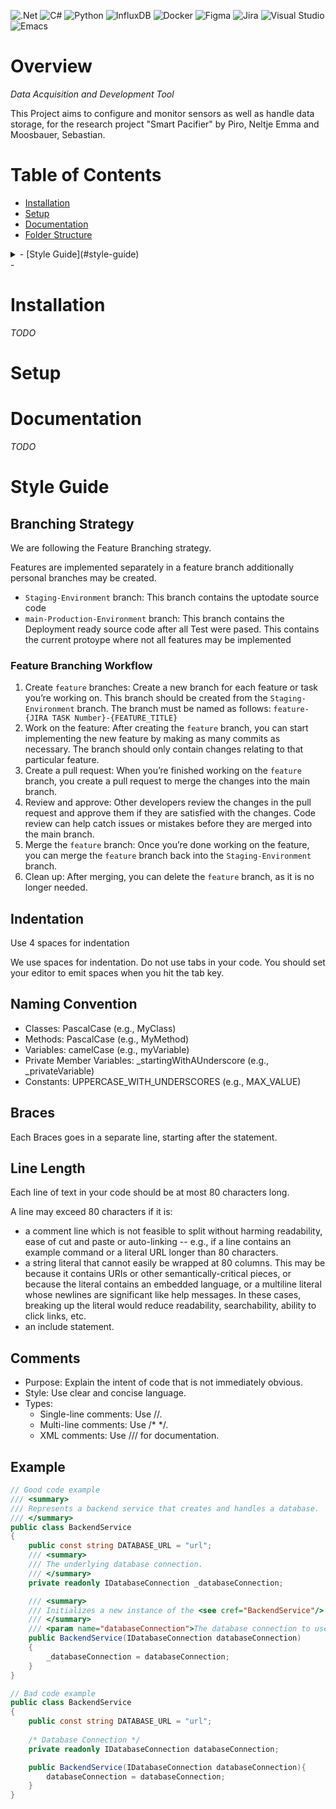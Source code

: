 ![.Net](https://img.shields.io/badge/.NET-5C2D91?style=for-the-badge&logo=.net&logoColor=white)
![C#](https://img.shields.io/badge/c%23-%23239120.svg?style=for-the-badge&logo=csharp&logoColor=white)
![Python](https://img.shields.io/badge/python-3670A0?style=for-the-badge&logo=python&logoColor=ffdd54)
![InfluxDB](https://img.shields.io/badge/InfluxDB-22ADF6?style=for-the-badge&logo=InfluxDB&logoColor=white)
![Docker](https://img.shields.io/badge/docker-%230db7ed.svg?style=for-the-badge&logo=docker&logoColor=white)
![Figma](https://img.shields.io/badge/figma-%23F24E1E.svg?style=for-the-badge&logo=figma&logoColor=white)
![Jira](https://img.shields.io/badge/jira-%230A0FFF.svg?style=for-the-badge&logo=jira&logoColor=white)
![Visual Studio](https://img.shields.io/badge/Visual%20Studio-5C2D91.svg?style=for-the-badge&logo=visual-studio&logoColor=white)
![Emacs](https://img.shields.io/badge/Emacs-%237F5AB6.svg?&style=for-the-badge&logo=gnu-emacs&logoColor=white)

# Overview 
*Data Acquisition and Development Tool* 

This Project aims to configure and monitor sensors as well as handle data
storage, for the research project "Smart Pacifier" by Piro, Neltje
Emma and Moosbauer, Sebastian.

# Table of Contents
- [Installation](#installation)
- [Setup](#setup)
- [Documentation](#documentation)
- [Folder Structure](#folder-structure)
<details>
<summary>- [Style Guide](#style-guide)</summary>
	- [Branching Strategy](#branch-strategy)
	- [Indentation](#indentation)
	- [Naming Convention](#naming-convention)
	- [Braces](#braces)
	- [Line Length](#line-length)
	- [Comments](#comments)
	- [Example](#example)
</details>
- 

# Installation
*TODO*

# Setup


# Documentation
*TODO*

# Style Guide

## Branching Strategy
We are following the Feature Branching strategy.

Features are implemented separately in a feature branch additionally personal
branches may be created.

- `Staging-Environment` branch: This branch contains the uptodate source code
- `main-Production-Environment` branch: This branch contains the Deployment
  ready source code after all Test were pased. This contains the current
  protoype where not all features may be implemented
  
### Feature Branching Workflow

1. Create `feature` branches: Create a new branch for each feature or task
   you’re working on. This branch should be created from the
   `Staging-Environment` branch. The branch must be named as follows:
   `feature-{JIRA TASK Number}-{FEATURE_TITLE}`
2. Work on the feature: After creating the `feature` branch, you can start
   implementing the new feature by making as many commits as necessary. The
   branch should only contain changes relating to that particular feature.
3. Create a pull request: When you’re finished working on the `feature` branch,
   you create a pull request to merge the changes into the main branch.
4. Review and approve: Other developers review the changes in the pull request
   and approve them if they are satisfied with the changes. Code review can help
   catch issues or mistakes before they are merged into the main branch.
5. Merge the `feature` branch: Once you’re done working on the feature, you can
   merge the `feature` branch back into the `Staging-Environment` branch.
6. Clean up: After merging, you can delete the `feature` branch, as it is no
   longer needed.

## Indentation
Use 4 spaces for indentation
	
We use spaces for indentation. Do not use tabs in your code. You should set your
editor to emit spaces when you hit the tab key.

## Naming Convention
- Classes: PascalCase (e.g., MyClass)
- Methods: PascalCase (e.g., MyMethod)
- Variables: camelCase (e.g., myVariable)
- Private Member Variables: _startingWithAUnderscore (e.g., _privateVariable)
- Constants: UPPERCASE_WITH_UNDERSCORES (e.g., MAX_VALUE)

## Braces
Each Braces goes in a separate line, starting after the statement.

## Line Length
Each line of text in your code should be at most 80 characters long.

A line may exceed 80 characters if it is:

- a comment line which is not feasible to split without harming readability,
  ease of cut and paste or auto-linking -- e.g., if a line contains an example
  command or a literal URL longer than 80 characters.
- a string literal that cannot easily be wrapped at 80 columns. This may be
  because it contains URIs or other semantically-critical pieces, or because the
  literal contains an embedded language, or a multiline literal whose newlines
  are significant like help messages. In these cases, breaking up the literal
  would reduce readability, searchability, ability to click links, etc. 
- an include statement.

## Comments
- Purpose: Explain the intent of code that is not immediately obvious.
- Style: Use clear and concise language.
- Types:
  - Single-line comments: Use //.
  - Multi-line comments: Use /* */.
  - XML comments: Use /// for documentation.
  
## Example
```c#
// Good code example
/// <summary>
/// Represents a backend service that creates and handles a database.
/// </summary>
public class BackendService
{
    public const string DATABASE_URL = "url";
    /// <summary>
    /// The underlying database connection.
    /// </summary>
    private readonly IDatabaseConnection _databaseConnection;

    /// <summary>
    /// Initializes a new instance of the <see cref="BackendService"/> class.
    /// </summary>
    /// <param name="databaseConnection">The database connection to use.</param>
    public BackendService(IDatabaseConnection databaseConnection)
    {
        _databaseConnection = databaseConnection;
    }
}

// Bad code example
public class BackendService
{
	public const string DATABASE_URL = "url";
	
	/* Database Connection */ 
    private readonly IDatabaseConnection databaseConnection;

    public BackendService(IDatabaseConnection databaseConnection){
        databaseConnection = databaseConnection;
    }
}
```
